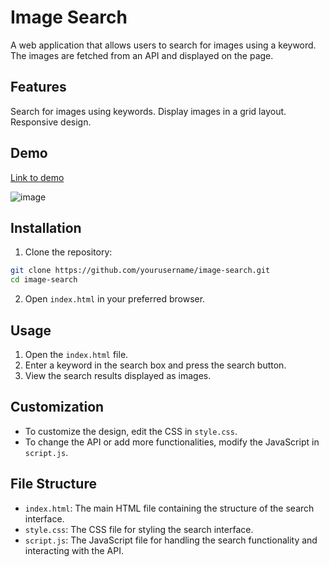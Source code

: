 # Image Search
A web application that allows users to search for images using a keyword. The images are fetched from an API and displayed on the page.

## Features
Search for images using keywords.
Display images in a grid layout.
Responsive design.

## Demo
[Link to demo](https://codepen.io/Shravan-Dalavi/pen/gONWMNe)

![image](https://github.com/user-attachments/assets/51e4dd60-d6b7-4746-85ca-f1f5f7d8d9fa)

## Installation
1. Clone the repository:
```bash
git clone https://github.com/yourusername/image-search.git
cd image-search
```
2. Open `index.html` in your preferred browser.

## Usage
1. Open the `index.html` file.
2. Enter a keyword in the search box and press the search button.
3. View the search results displayed as images.

## Customization
- To customize the design, edit the CSS in `style.css`.
- To change the API or add more functionalities, modify the JavaScript in `script.js`.

## File Structure
- `index.html`: The main HTML file containing the structure of the search interface.
- `style.css`: The CSS file for styling the search interface.
- `script.js`: The JavaScript file for handling the search functionality and interacting with the API.
